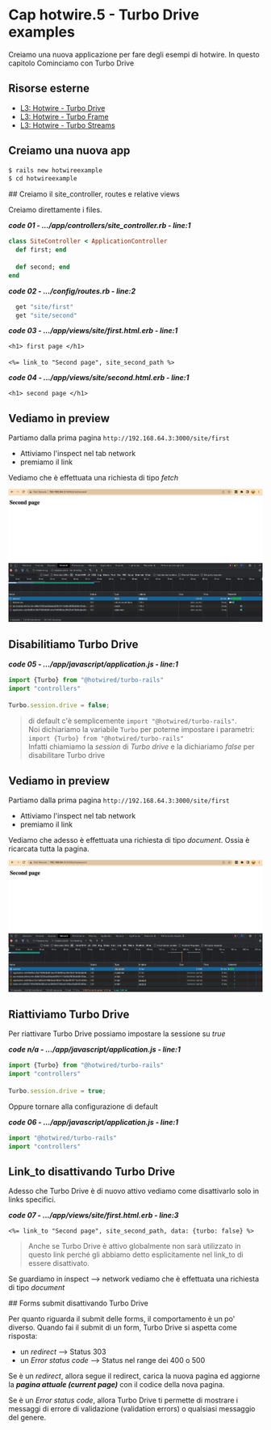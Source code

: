 # <a name="top"></a> Cap hotwire.5 - Turbo Drive examples

Creiamo una nuova applicazione per fare degli esempi di hotwire.
In questo capitolo Cominciamo con Turbo Drive



## Risorse esterne

- [L3: Hotwire - Turbo Drive](https://school.mixandgo.com/targets/257)
- [L3: Hotwire - Turbo Frame](https://school.mixandgo.com/targets/258)
- [L3: Hotwire - Turbo Streams](https://school.mixandgo.com/targets/259)



## Creiamo una nuova app

```bash
$ rails new hotwireexample
$ cd hotwireexample
```



## Creiamo il site_controller, routes e relative views

Creiamo direttamente i files.

***code 01 - .../app/controllers/site_controller.rb - line:1***

```ruby
class SiteController < ApplicationController
  def first; end

  def second; end
end
```


***code 02 - .../config/routes.rb - line:2***

```ruby
  get "site/first"
  get "site/second"
```


***code 03 - .../app/views/site/first.html.erb - line:1***

```html+erb
<h1> first page </h1>

<%= link_to "Second page", site_second_path %>
```

***code 04 - .../app/views/site/second.html.erb - line:1***

```html+erb
<h1> second page </h1>
```



## Vediamo in preview

Partiamo dalla prima pagina `http://192.168.64.3:3000/site/first` 

- Attiviamo l'inspect nel tab network
- premiamo il link

Vediamo che è effettuata una richiesta di tipo *fetch*

![fig01](https://github.com/flaviobordonidev/leanpubabrandnewcms/blob/master/99-code_references/hotwire/02_fig01-turbo_drive-inspect_network_fetch.png)



## Disabilitiamo Turbo Drive

***code 05 - .../app/javascript/application.js - line:1***

```javascript
import {Turbo} from "@hotwired/turbo-rails"
import "controllers"

Turbo.session.drive = false;
```

> di default c'è semplicemente `import "@hotwired/turbo-rails"`.</br>
> Noi dichiariamo la variabile `Turbo` per poterne impostare i parametri: `import {Turbo} from "@hotwired/turbo-rails"`</br>
> Infatti chiamiamo la *session* di *Turbo drive* e la dichiariamo *false* per disabilitare Turbo drive



## Vediamo in preview

Partiamo dalla prima pagina `http://192.168.64.3:3000/site/first` 

- Attiviamo l'inspect nel tab network
- premiamo il link

Vediamo che adesso è effettuata una richiesta di tipo *document*. Ossia è ricarcata tutta la pagina.

![fig02](https://github.com/flaviobordonidev/leanpubabrandnewcms/blob/master/99-code_references/hotwire/02_fig02-turbo_drive-inspect_network_document.png)



## Riattiviamo Turbo Drive

Per riattivare Turbo Drive possiamo impostare la sessione su *true*

***code n/a - .../app/javascript/application.js - line:1***

```javascript
import {Turbo} from "@hotwired/turbo-rails"
import "controllers"

Turbo.session.drive = true;
```

Oppure tornare alla configurazione di default

***code 06 - .../app/javascript/application.js - line:1***

```javascript
import "@hotwired/turbo-rails"
import "controllers"
```


## Link_to disattivando Turbo Drive

Adesso che Turbo Drive è di nuovo attivo vediamo come disattivarlo solo in links specifici.

***code 07 - .../app/views/site/first.html.erb - line:3***

```html+erb
<%= link_to "Second page", site_second_path, data: {turbo: false} %>
```

> Anche se Turbo Drive è attivo globalmente non sarà utilizzato in questo link perché gli abbiamo detto esplicitamente nel link_to di essere disattivato.

Se guardiamo in inspect --> network vediamo che è effettuata una richiesta di tipo *document*



## Forms submit disattivando Turbo Drive

Per quanto riguarda il submit delle forms, il comportamento è un po' diverso. 
Quando fai il submit di un form, Turbo Drive si aspetta come risposta:

- un *redirect* --> Status 303
- un *Error status code* --> Status nel range dei 400 o 500

Se è un *redirect*, allora segue il redirect, carica la nuova pagina ed aggiorne la ***pagina attuale (current page)***  con il codice della nova pagina.

Se è un *Error status code*, allora Turbo Drive ti permette di mostrare i messaggi di errore di validazione (validation errors) o qualsiasi messaggio del genere.